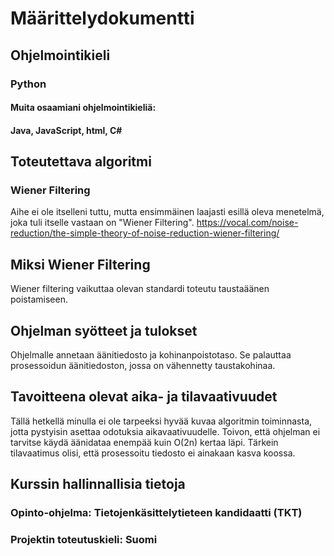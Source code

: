 # Määrittelydokumentti
## Ohjelmointikieli
### Python
#### Muita osaamiani ohjelmointikieliä:
#### Java, JavaScript, html, C#
## Toteutettava algoritmi
### Wiener Filtering
Aihe ei ole itselleni tuttu, mutta ensimmäinen laajasti esillä oleva menetelmä, joka tuli itselle vastaan on "Wiener Filtering".
https://vocal.com/noise-reduction/the-simple-theory-of-noise-reduction-wiener-filtering/

## Miksi Wiener Filtering
Wiener filtering vaikuttaa olevan standardi toteutu taustaäänen poistamiseen.

## Ohjelman syötteet ja tulokset
Ohjelmalle annetaan äänitiedosto ja kohinanpoistotaso. Se palauttaa prosessoidun äänitiedoston, jossa on vähennetty taustakohinaa. 

## Tavoitteena olevat aika- ja tilavaativuudet
Tällä hetkellä minulla ei ole tarpeeksi hyvää kuvaa algoritmin toiminnasta,
jotta pystyisin asettaa odotuksia aikavaativuudelle.
Toivon, että ohjelman ei tarvitse käydä äänidataa enempää kuin O(2n) kertaa läpi.
Tärkein tilavaatimus olisi, että prosessoitu tiedosto ei ainakaan kasva koossa.

## Kurssin hallinnallisia tietoja
### Opinto-ohjelma: Tietojenkäsittelytieteen kandidaatti (TKT)
### Projektin toteutuskieli: Suomi
